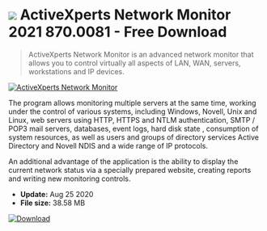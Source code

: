 # ![](https://cdn.softexe.net/static/icon/win.gif) ActiveXperts Network Monitor 2021 870.0081 - Free Download

> ActiveXperts Network Monitor is an advanced network monitor that allows you to control virtually all aspects of LAN, WAN, servers, workstations and IP devices.

[![ActiveXperts Network Monitor](https://gallery.dpcdn.pl/imgc/Tools/2773/g_-_420x350_1.5_-_x20110428161501_00.jpg)](https://softexe.net/win/system/control/activexperts-network-monitor:hhgd.html)

The program allows monitoring multiple servers at the same time, working under the control of various systems, including Windows, Novell, Unix and Linux, web servers using HTTP, HTTPS and NTLM authentication, SMTP / POP3 mail servers, databases, event logs, hard disk state , consumption of system resources, as well as users and groups of directory services Active Directory and Novell NDIS and a wide range of IP protocols. 
 
 An additional advantage of the application is the ability to display the current network status via a specially prepared website, creating reports and writing new monitoring controls.


- **Update:** Aug 25 2020
- **File size:** 38.58 MB

[![Download](https://cdn.softexe.net/static/img/download.png)](https://softexe.net/win/system/control/activexperts-network-monitor:hhgd.html)

